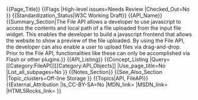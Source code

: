 {{Page_Title}}
{{Flags
|High-level issues=Needs Review
|Checked_Out=No
}}
{{Standardization_Status|W3C Working Draft}}
{{API_Name}}
{{Summary_Section|The File API allows a developer to use javascript to access the contents and local path of a file uploaded from the input file widget. This enables the developer to build a javascript frontend that allows the website to show a preview of the file uploaded. By using the File API, the developer can also enable a user to upload files via drag-and-drop. Prior to the File API, functionalities like these can only be accomplished via Flash or other plugins.}}
{{API_Listing}}
{{Concept_Listing
|Query=[[Category:FileAPI]][[Category:API_Objects]]
|Use_page_title=No
|List_all_subpages=No
}}
{{Notes_Section}}
{{See_Also_Section
|Topic_clusters=Off-line Storage
}}
{{Topics|API, FileAPI}}
{{External_Attribution
|Is_CC-BY-SA=No
|MDN_link=
|MSDN_link=
|HTML5Rocks_link=
}}